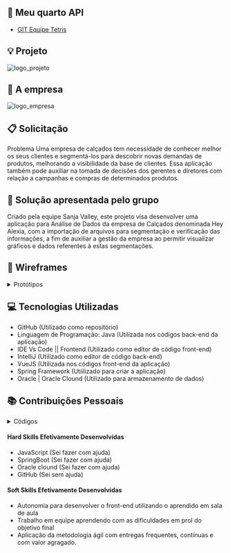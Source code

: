## :blue_car: Meu quarto API  
* [GIT Equipe Tetris]() 

## :bulb: Projeto 
![logo_projeto](https://github.com/alexiakarine/Bertoti/blob/main/Metodologia/Icons/logoHeyAlexia.PNG)


## :briefcase: A empresa
![logo_empresa](https://github.com/alexiakarine/Bertoti/blob/main/Metodologia/Icons/png-clipart-logo-brand-product-design-trademark-oracle-database-powerpoint-text-trademark.png)

## :clipboard: Solicitação 
Problema
Uma empresa de calçados tem necessidade de conhecer melhor os seus clientes e segmentá-los para descobrir novas demandas de produtos, melhorando a visibilidade da base de clientes. Essa aplicação também pode auxiliar na tomada de decisões dos gerentes e diretores com relação a campanhas e compras de determinados produtos.

## :pushpin: Solução apresentada pelo grupo
Criado pela equipe Sanja Valley, este projeto visa desenvolver uma aplicação para Análise de Dados da empresa de Calçados denominada Hey Alexia, com a importação de arquivos para segmentação e verificação das informações, a fim de auxiliar a gestão da empresa ao permitir visualizar gráficos e dados referentes à estas segmentações.

## :art: Wireframes
<details>
<summary>Protótipos</summary>
Tela de login <br>
![tela_login](https://github.com/alexiakarine/Bertoti/blob/main/Metodologia/Icons/wireframe_perfil.png)

Tela de cadastro de usuário <br>
![tela_cadastro_user]()

Tela do usuário<br>
![tela_cadastro_sm](https://github.com/alexiakarine/Bertoti/blob/main/Metodologia/Icons/wireframe_perfil.png)

Tela dashboard<br>
![tela_cadastro_dev](https://github.com/alexiakarine/Bertoti/blob/main/Metodologia/Icons/wireframe_dashboard.png)

Tela cadastro e login<br>
![tela_inicial](https://github.com/alexiakarine/Bertoti/blob/main/Metodologia/Icons/wireframe_login.png)

Tela de upload de arquivos <br>
![tela_upload1](https://github.com/alexiakarine/Bertoti/blob/main/Metodologia/Icons/wireframe_upload.png)

Tela de upload de arquivos
![tela_upload2](https://github.com/alexiakarine/Bertoti/blob/main/Metodologia/Icons/Grafico_01.png)

Tela de upload de arquivos
![tela_upload](https://github.com/alexiakarine/Bertoti/blob/main/Metodologia/Icons/Grafico_02.png)
</details>

## :computer: Tecnologias Utilizadas
- GitHub (Utilizado como repositório)
- Linguagem de Programação: Java (Utilizada nos códigos back-end da aplicação)
- IDE Vs Code || Frontend (Utilizado como editor de código front-end)
- IntelliJ (Utilizado como editor de código back-end)
- VueJS (Utilizada nos códigos front-end da aplicação)
- Spring Framework (Utiilizado para criar a aplicação)
- Oracle | Oracle Clound (Utilizado para armazenamento de dados)

## :books: Contribuições Pessoais

<details>
<summary>Códigos</summary>
Código da tela de cadastro<br>
![register]()

Código da tela de cadastro<br>
![register1]()

Código da tela de cadastro<br>
![register2]()

Código da tela de cadastro<br>
![register3]()
</details>

#### Hard Skills Efetivamente Desenvolvidas
* JavaScript (Sei fazer com ajuda)
* SpringBoot (Sei fazer com ajuda)
* Oracle clound (Sei fazer com ajuda)
* GitHub (Sei sem ajuda)

#### Soft Skills Efetivamente Desenvolvidas
* Autonomia para desenvolver o front-end utilizando o aprendido em sala de aula
* Trabalho em equipe aprendendo com as dificuldades em prol do objetivo final
* Aplicação da metodologia ágil com entregas frequentes, contínuas e com valor agragado. 

